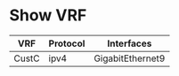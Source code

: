 
# Show VRF
| VRF | Protocol | Interfaces |
| --- | -------- | ---------- | 
| CustC | ipv4 | GigabitEthernet9 |
